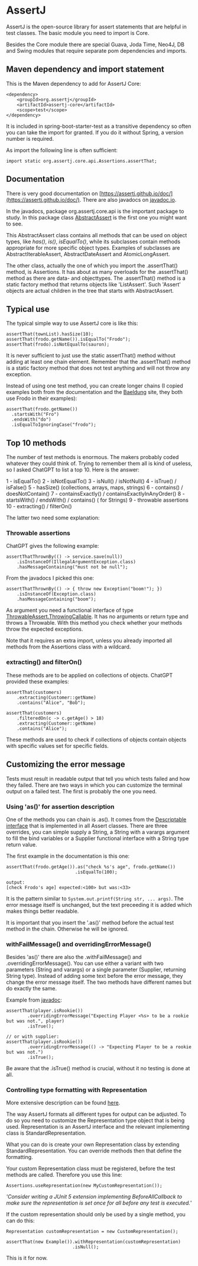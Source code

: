 # AssertJ

AssertJ is the open-source library for assert statements that are helpful in test classes. The basic module you need to import is Core. 

Besides the Core module there are special Guava, Joda Time, Neo4J, DB and Swing modules that require separate pom dependencies and imports.

## Maven dependency and import statement

This is the Maven dependency to add for AssertJ Core:

```
<dependency>
	<groupId>org.assertj</groupId>
	<artifactId>assertj-core</artifactId>
	<scope>test</scope>
</dependency>
```

It is included in spring-boot-starter-test as a transitive dependency so often you can take the import for granted. If you do it without Spring, a version number is required.

As import the following line is often sufficient:

```
import static org.assertj.core.api.Assertions.assertThat;
```

## Documentation

There is very good documentation on [https://assertj.github.io/doc/](https://assertj.github.io/doc/). There are also javadocs on [javadoc.io](https://www.javadoc.io/static/org.assertj/assertj-core/3.27.3/index.html). 

In the javadocs, package org.assertj.core.api is the important package to study. In this package class [AbstractAssert](https://www.javadoc.io/static/org.assertj/assertj-core/3.27.3/org/assertj/core/api/AbstractAssert.html) is the first one you might want to see.

This AbstractAssert class contains all methods that can be used on object types, like _has()_, _is()_, _isEqualTo()_, while its subclasses contain methods appropriate for more specific object types. Examples of subclasses are AbstractIterableAssert, AbstractDateAssert and AtomicLongAssert. 

The other class, actually the one of which you import the .assertThat() method, is Assertions. It has about as many overloads for the .assertThat() method as there are data- and objecttypes. The .assertThat() method is a static factory method that returns objects like 'ListAssert<T>'. Such 'Assert' objects are actual children in the tree that starts with AbstractAssert.

## Typical use

The typical simple way to use AssertJ core is like this:

```
assertThat(townList).hasSize(10);
assertThat(frodo.getName()).isEqualTo("Frodo");
assertThat(frodo).isNotEqualTo(sauron);
```

It is never sufficient to just use the static assertThat() method without adding at least one chain element. Remember that the .assertThat() method is a static factory method that does not test anything and will not throw any exception.

Instead of using one test method, you can create longer chains (I copied examples both from the documentation and the [Baeldung](https://www.baeldung.com/introduction-to-assertj) site, they both use Frodo in their examples):

```
assertThat(frodo.getName())
  .startsWith("Fro")
  .endsWith("do")
  .isEqualToIgnoringCase("frodo");
```

## Top 10 methods

The number of test methods is enormous. The makers probably coded whatever they could think of. Trying to remember them all is kind of useless, so I asked ChatGPT to list a top 10. Here is the answer:

1 - isEqualTo()
2 - isNotEqualTo()
3 - isNull() / isNotNull()
4 - isTrue() / isFalse()
5 - hasSize() (collections, arrays, maps, strings)
6 - contains() / doesNotContain()
7 - containsExactly() / containsExactlyInAnyOrder()
8 - startsWith() / endsWith() / contains() ( for Strings)
9 - throwable assertions
10 - extracting() / filterOn()

The latter two need some explanation:

### Throwable assertions

ChatGPT gives the following example:

```
assertThatThrownBy(() -> service.save(null))
    .isInstanceOf(IllegalArgumentException.class)
    .hasMessageContaining("must not be null");
```

From the javadocs I picked this one:

```
assertThatThrownBy(() -> { throw new Exception("boom!"); })
	.isInstanceOf(Exception.class)
	.hasMessageContaining("boom");
```
As argument you need a functional interface of type [ThrowableAssert.ThrowingCallable](https://www.javadoc.io/static/org.assertj/assertj-core/3.27.3/org/assertj/core/api/ThrowableAssert.ThrowingCallable.html). It has no arguments or return type and throws a Throwable. With this method you check whether your methods throw the expected exceptions.

Note that it requires an extra import, unless you already imported all methods from the Assertions class with a wildcard.

### extracting() and filterOn()

These methods are to be applied on collections of objects. ChatGPT provided these examples:

```
assertThat(customers)
    .extracting(Customer::getName)
    .contains("Alice", "Bob");

assertThat(customers)
    .filteredOn(c -> c.getAge() > 18)
    .extracting(Customer::getName)
    .contains("Alice");
```

These methods are used to check if collections of objects contain objects with specific values set for specific fields. 

## Customizing the error message

Tests must result in readable output that tell you which tests failed and how they failed. There are two ways in which you can customize the terminal output on a failed test. The first is probably the one you need.

### Using 'as()' for assertion description

One of the methods you can chain is .as(). It comes from the [Descriptable interface](https://www.javadoc.io/static/org.assertj/assertj-core/3.27.3/org/assertj/core/api/Descriptable.html) that is implemented in all Assert classes. There are three overrides, you can simple supply a String, a String with a varargs argument to fill the bind variables or a Supplier functional interface with a String type return value.

The first example in the documentation is this one:

```
assertThat(frodo.getAge()).as("check %s's age", frodo.getName())
                          .isEqualTo(100);

output:
[check Frodo's age] expected:<100> but was:<33>
```

It is the pattern similar to `System.out.printf(String str, ... args)`. The error message itself is unchanged, but the text preceeding it is added which makes things better readable.

It is important that you insert the '.as()' method before the actual test method in the chain. Otherwise he will be ignored.

### withFailMessage() and overridingErrorMessage()

Besides 'as()' there are also the .withFailMessage() and .overridingErrorMessage(). You can use either a variant with two parameters (String and varargs) or a single parameter (Supplier, returning String type). Instead of adding some text before the error message, they  change the error message itself. The two methods have different names but do exactly the same.

Example from [javadoc](https://www.javadoc.io/static/org.assertj/assertj-core/3.27.3/org/assertj/core/api/AbstractAssert.html#overridingErrorMessage):

```
assertThat(player.isRookie())
		.overridingErrorMessage("Expecting Player <%s> to be a rookie but was not.", player)
		.isTrue();

// or with supplier:
assertThat(player.isRookie())
		.overridingErrorMessage(() -> "Expecting Player to be a rookie but was not.")
		.isTrue();
```

Be aware that the .isTrue() method is crucial, without it no testing is done at all.

### Controlling type formatting with Representation

More extensive description can be found [here](https://assertj.github.io/doc/#assertj-core-representation).

The way AssertJ formats all different types for output can be adjusted. To do so you need to customize the Representation type object that is being used. Representation is an AssertJ interface and the relevant implementing class is StandardRepresentation. 

What you can do is create your own Representation class by extending StandardRepresentation. You can override methods then that define the formatting. 

Your custom Representation class must be registered, before the test methods are called. Therefore you use this line:

```
Assertions.useRepresentation(new MyCustomRepresentation());
```

_'Consider writing a JUnit 5 extension implementing BeforeAllCallback to make sure the representation is set once for all before any test is executed._'

If the custom representation should only be used by a single method, you can do this:

```
Representation customRepresentation = new CustomRepresentation();

assertThat(new Example()).withRepresentation(customRepresentation)
                         .isNull();
```

This is it for now.


